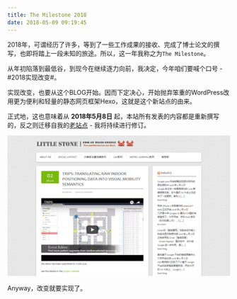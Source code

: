 ```yaml
---
title: The Milestone 2018
date: 2018-05-09 09:19:45
---
```


2018年，可谓经历了许多，等到了一些工作成果的接收、完成了博士论文的撰写，也即将踏上一段未知的旅途。所以，这一年我称之为`The Milestone`。

从年初陷落到最低谷，到现今在继续逐力向前，我决定，今年咱们要喊个口号 - #2018实现改变#。

实现改变，也要从这个BLOG开始。因而下定决心，开始抛弃笨重的WordPress改用更为便利和轻量的静态网页框架Hexo，这就是这个新站点的由来。

正式地，这也意味着从 **2018年5月8日** 起，本站所有发表的内容都是重新撰写的，反之则迁移自我的[老站点](http://blog.longaspire.com/) - 我将持续进行修订。

![再看一眼老站点的截图吧](index/old_blog.png)

Anyway，改变就要实现了。
